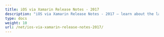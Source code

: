 ```yaml
---
title: iOS via Xamarin Release Notes - 2017
description: "iOS via Xamarin Release Notes - 2017 – learn about the latest updates and fixes."
type: docs
weight: 10
url: /net/ios-via-xamarin-release-notes-2017/
---
```


